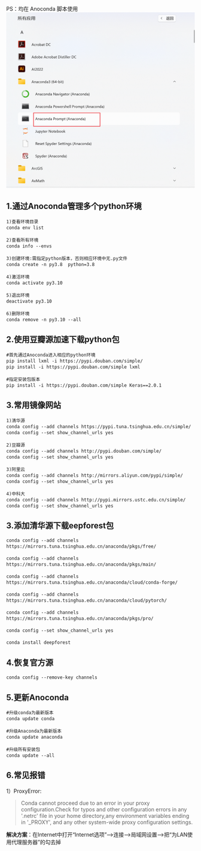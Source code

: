 
PS：均在 Anoconda 脚本使用
![](images/2023-09-02-17-48-03.png)

## 1.通过Anoconda管理多个python环境
```
1)查看环境目录
conda env list

2)查看所有环境  
conda info --envs  

3)创建环境:需指定python版本，否则相应环境中无.py文件
conda create -n py3.8  python=3.8

4)激活环境
conda activate py3.10  

5)退出环境
deactivate py3.10  

6)删除环境
conda remove -n py3.10 --all  

```

## 2.使用豆瓣源加速下载python包
```
#首先通过Anoconda进入相应的python环境
pip install lxml -i https://pypi.douban.com/simple/
pip install -i https://pypi.douban.com/simple lxml

#指定安装包版本
pip install -i https://pypi.douban.com/simple Keras==2.0.1
```


## 3.常用镜像网站
```
1)清华源
conda config --add channels https://pypi.tuna.tsinghua.edu.cn/simple/
conda config --set show_channel_urls yes

2)豆瓣源
conda config --add channels http://pypi.douban.com/simple/
conda config --set show_channel_urls yes

3)阿里云
conda config --add channels http://mirrors.aliyun.com/pypi/simple/ 
conda config --set show_channel_urls yes

4)中科大
conda config --add channels http://pypi.mirrors.ustc.edu.cn/simple/
conda config --set show_channel_urls yes

```


## 3.添加清华源下载eepforest包
```
conda config --add channels https://mirrors.tuna.tsinghua.edu.cn/anaconda/pkgs/free/

conda config --add channels https://mirrors.tuna.tsinghua.edu.cn/anaconda/pkgs/main/

conda config --add channels https://mirrors.tuna.tsinghua.edu.cn/anaconda/cloud/conda-forge/

conda config --add channels https://mirrors.tuna.tsinghua.edu.cn/anaconda/cloud/pytorch/

conda config --add channels https://mirrors.tuna.tsinghua.edu.cn/anaconda/pkgs/pro/

conda config --set show_channel_urls yes

conda install deepforest
```

## 4.恢复官方源
```
conda config --remove-key channels
```


## 5.更新Anoconda
```
#升级conda为最新版本
conda update conda

#升级Anaconda为最新版本
conda update anaconda

#升级所有安装包
conda update --all
```

## 6.常见报错
1）ProxyError:
>Conda cannot proceed due to an error in your proxy configuration.Check for typos and other configuration errors in any '.netrc' file in your home directory,any environment variables ending in '_PROXY', and any other system-wide proxy configuration settings.

**解决方案**：在Internet中打开“Internet选项”——>连接——>局域网设置——>把“为LAN使用代理服务器”的勾去掉